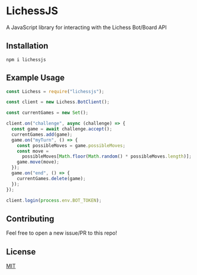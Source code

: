 # LichessJS

A JavaScript library for interacting with the Lichess Bot/Board API

## Installation

```
npm i lichessjs
```

## Example Usage

```js
const Lichess = require("lichessjs");

const client = new Lichess.BotClient();

const currentGames = new Set();

client.on("challenge", async (challenge) => {
  const game = await challenge.accept();
  currentGames.add(game);
  game.on("myTurn", () => {
    const possibleMoves = game.possibleMoves;
    const move =
      possibleMoves[Math.floor(Math.random() * possibleMoves.length)];
    game.move(move);
  });
  game.on("end", () => {
    currentGames.delete(game);
  });
});

client.login(process.env.BOT_TOKEN);
```

## Contributing

Feel free to open a new issue/PR to this repo!

## License

[MIT](./LICENSE)
